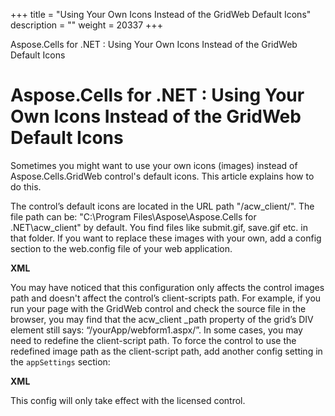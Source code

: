 +++
title = "Using Your Own Icons Instead of the GridWeb Default Icons" 
description = "" 
weight = 20337 
+++

Aspose.Cells for .NET : Using Your Own Icons Instead of the GridWeb Default Icons  

# Aspose.Cells for .NET : Using Your Own Icons Instead of the GridWeb Default Icons


Sometimes you might want to use your own icons (images) instead of Aspose.Cells.GridWeb control's default icons. This article explains how to do this.

The control’s default icons are located in the URL path "/acw\_client/". The file path can be: "C:\\Program Files\\Aspose\\Aspose.Cells for .NET\\acw\_client" by default. You find files like submit.gif, save.gif etc. in that folder. If you want to replace these images with your own, add a config section to the web.config file of your web application.

**XML**

<appSettings> <add key="Aspose.Cells.GridWeb.acw\_client\_path" value="/acw\_client/" /></appSettings> 

You may have noticed that this configuration only affects the control images path and doesn't affect the control’s client-scripts path. For example, if you run your page with the GridWeb control and check the source file in the browser, you may find that the acw\_client \_path property of the grid’s DIV element still says: “/yourApp/webform1.aspx/”. In some cases, you may need to redefine the client-script path. To force the control to use the redefined image path as the client-script path, add another config setting in the `appSettings` section:

**XML**

<add key="Aspose.Cells.GridWeb.force\_script\_path" value="true" /> 

This config will only take effect with the licensed control.

